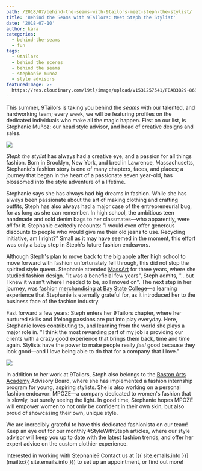 ```yaml
---
path: /2018/07/behind-the-seams-with-9tailors-meet-steph-the-stylist/
title: 'Behind the Seams with 9Tailors: Meet Steph the Stylist'
date: '2018-07-10'
author: kara
categories:
  - behind-the-seams
  - fun
tags:
  - 9tailors
  - behind the scenes
  - behind the seams
  - stephanie munoz
  - style advisors
featuredImage: >-
  https://res.cloudinary.com/l9tl/image/upload/v1531257541/FBAB3B29-863C-4FA3-83BC-03F724BDDA2B_vvw7gc.jpg
---
```

This summer, 9Tailors is taking you behind the _seams_ with our talented, and hardworking team; every week, we will be featuring profiles on the dedicated individuals who make all the magic happen. First on our list, is Stephanie Muñoz: our head style advisor, and head of creative designs and sales.

![](https://res.cloudinary.com/l9tl/image/upload/v1531257541/FBAB3B29-863C-4FA3-83BC-03F724BDDA2B_vvw7gc.jpg)

_Steph the stylist_ has always had a creative eye, and a passion for all things fashion. Born in Brooklyn, New York, and bred in Lawrence, Massachusetts, Stephanie's fashion story is one of many chapters, faces, and places; a journey that began in the heart of a passionate seven year-old, has blossomed into the style adventure of a lifetime. 

Stephanie says she has always had big dreams in fashion. While she has always been passionate about the art of making clothing and crafting outfits, Steph has also always had a major case of the entrepreneurial bug, for as long as she can remember. In high school, the ambitious teen handmade and sold denim bags to her classmates—who apparently, were _all_ for it. Stephanie excitedly recounts: "I would even offer generous discounts to people who would give me their old jeans to use. Recycling initiative, am I right?" Small as it may have seemed in the moment, this effort was only a baby step in Steph's future fashion endeavors.

Although Steph's plan to move back to the big apple after high school to move forward with fashion unfortunately fell through, this did not stop the spirited style queen. Stephanie attended [MassArt](https://massart.edu/) for three years, where she studied fashion design. "It was a beneficial few years", Steph admits, "...but I knew it wasn't where I needed to be, so I moved on". The next step in her journey, was [fashion merchandising at Bay State College](https://www.baystate.edu/programs/associate/fashion-merchandising/)—a learning experience that Stephanie is eternally grateful for, as it introduced her to the business face of the fashion industry.

Fast forward a few years: Steph enters her 9Tailors chapter, where her nurtured skills and lifelong passions are put into play everyday. Here, Stephanie loves contributing to, and learning from the world she plays a major role in. "I think the most rewarding part of my job is providing our clients with a crazy good experience that brings them back, time and time again. Stylists have the power to make people really _feel_ good because they look good—and I love being able to do that for a company that I love."

![](https://res.cloudinary.com/l9tl/image/upload/v1531257543/D7E0CB9D-8DF9-490F-911D-BFF30E03DBBE_gz8mp7.jpg)

In addition to her work at 9Tailors, Steph also belongs to the [Boston Arts Academy](https://bostonartsacademy.org/) Advisory Board, where she has implemented a fashion internship program for young, aspiring stylists. She is also working on a personal fashion endeavor: MPÓZE—a company dedicated to women's fashion that is slowly, but surely seeing the light. In good time, Stephanie hopes MPÓZE will empower women to not only be confident in their own skin, but also proud of showcasing their own, unique style.

We are incredibly grateful to have this dedicated fashionista on our team! Keep an eye out for our monthly #StyleWithSteph articles, where our style advisor will keep you up to date with the latest fashion trends, and offer her expert advice on the custom clothier experience.

Interested in working with Stephanie? Contact us at [{{ site.emails.info }}](mailto:{{ site.emails.info }}) to set up an appointment, or find out more!